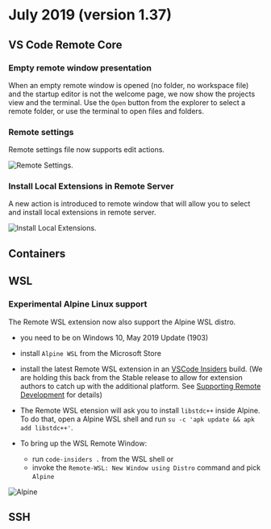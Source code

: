 # July 2019 (version 1.37)

## VS Code Remote Core

### Empty remote window presentation

When an empty remote window is opened (no folder, no workspace file) and the startup editor is not the welcome page,  we now show the projects view and the terminal.
Use the `Open` button from the explorer to select a remote folder, or use the terminal to open files and folders.

### Remote settings

Remote settings file now supports edit actions.

![Remote Settings](images/1_37/remote-settings.png).

### Install Local Extensions in Remote Server

A new action is introduced to remote window that will allow you to select and install local extensions in remote server.

![Install Local Extensions](images/1_37/install-local-extensions-remote.gif).

## Containers


## WSL

### Experimental Alpine Linux support

The Remote WSL extension now also support the Alpine WSL distro.
- you need to be on Windows 10, May 2019 Update (1903)
- install `Alpine WSL` from the Microsoft Store
- install the latest Remote WSL extension in an [VSCode Insiders](https://code.visualstudio.com/insiders/) build.
(We are holding this back from the Stable release to allow for extension authors to catch up with the additional platform. See [Supporting Remote Development](https://code.visualstudio.com/api/advanced-topics/remote-extensions) for details)

- The Remote WSL etension will ask you to install `libstdc++` inside Alpine. To do that, open a Alpine WSL shell and run `su -c 'apk update && apk add libstdc++'`.
- To bring up the WSL Remote Window:
   - run `code-insiders .` from the WSL shell
   or
   - invoke the `Remote-WSL: New Window using Distro` command and pick `Alpine`

![Alpine](images/1_37/alpine.png)

## SSH
